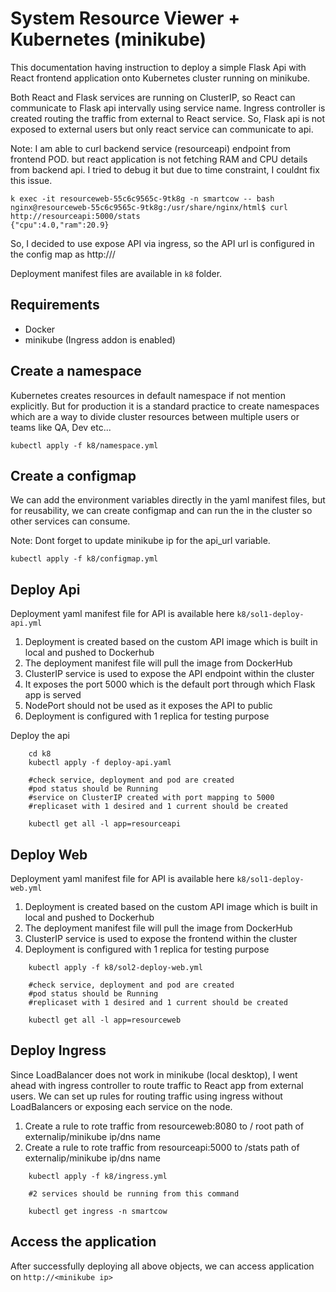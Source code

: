 # System Resource Viewer + Kubernetes (minikube)

This documentation having instruction to deploy a simple Flask Api with React frontend application onto Kubernetes cluster running on minikube. 

Both React and Flask services are running on ClusterIP, so React can communicate to Flask api intervally using service name. Ingress controller is created routing the traffic from external to React service. So, Flask api is not exposed to external users but only react service can communicate to api.

Note: I am able to curl backend service (resourceapi) endpoint from frontend POD. but react application is not fetching RAM and CPU details from backend api. I tried to debug it but due to time constraint, I couldnt fix this issue.

```
k exec -it resourceweb-55c6c9565c-9tk8g -n smartcow -- bash
nginx@resourceweb-55c6c9565c-9tk8g:/usr/share/nginx/html$ curl http://resourceapi:5000/stats
{"cpu":4.0,"ram":20.9}
```

So, I decided to use expose API via ingress, so the API url is configured in the config map as http://<minikubeip>/

Deployment manifest files are available in `k8` folder.

## Requirements

- Docker
- minikube (Ingress addon is enabled)

## Create a namespace

Kubernetes creates resources in default namespace if not mention explicitly. 
But for production it is a standard practice to create namespaces which are a way to divide cluster resources between multiple users or teams like QA, Dev etc...

```
kubectl apply -f k8/namespace.yml
```

## Create a configmap

We can add the environment variables directly in the yaml manifest files, but for reusability, we can create configmap and can run the in the cluster so other services can consume.

Note: Dont forget to update minikube ip for the api_url variable. 

```
kubectl apply -f k8/configmap.yml
```

## Deploy Api

Deployment yaml manifest file for API is available here `k8/sol1-deploy-api.yml`

1. Deployment is created based on the custom API image which is built in local and pushed to Dockerhub
2. The deployment manifest file will pull the image from DockerHub
3. ClusterIP service is used to expose the API endpoint within the cluster
4. It exposes the port 5000 which is the default port through which Flask app is served
5. NodePort should not be used as it exposes the API to public
6. Deployment is configured with 1 replica for testing purpose

Deploy the api

```
    cd k8
    kubectl apply -f deploy-api.yaml

    #check service, deployment and pod are created
    #pod status should be Running
    #service on ClusterIP created with port mapping to 5000
    #replicaset with 1 desired and 1 current should be created
    
    kubectl get all -l app=resourceapi
```

## Deploy Web

Deployment yaml manifest file for API is available here `k8/sol1-deploy-web.yml`

1. Deployment is created based on the custom API image which is built in local and pushed to Dockerhub
2. The deployment manifest file will pull the image from DockerHub
3. ClusterIP service is used to expose the frontend within the cluster
5. Deployment is configured with 1 replica for testing purpose
 

```
    kubectl apply -f k8/sol2-deploy-web.yml

    #check service, deployment and pod are created
    #pod status should be Running
    #replicaset with 1 desired and 1 current should be created
    
    kubectl get all -l app=resourceweb
```

## Deploy Ingress

Since LoadBalancer does not work in minikube (local desktop), I went ahead with ingress controller to route traffic to React app from external users. We can set up rules for routing traffic using ingress without LoadBalancers or exposing each service on the node.

1. Create a rule to rote traffic from resourceweb:8080 to / root path of externalip/minikube ip/dns name
2. Create a rule to rote traffic from resourceapi:5000 to /stats path of externalip/minikube ip/dns name


```
    kubectl apply -f k8/ingress.yml

    #2 services should be running from this command

    kubectl get ingress -n smartcow
```

## Access the application

After successfully deploying all above objects, we can access application on `http://<minikube ip>`